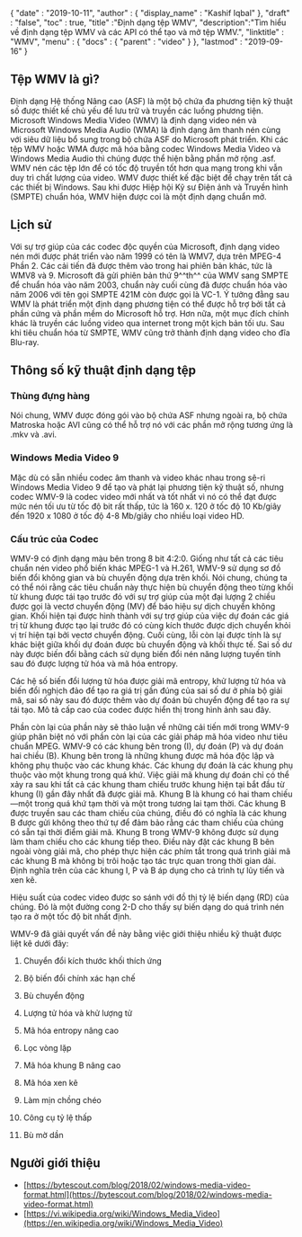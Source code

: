 {
  "date" : "2019-10-11",
  "author" : {
    "display_name" : "Kashif Iqbal"
},
  "draft" : "false",
  "toc" : true,
  "title" :"Định dạng tệp WMV",
  "description":"Tìm hiểu về định dạng tệp WMV và các API có thể tạo và mở tệp WMV.",
  "linktitle" : "WMV",
  "menu" : {
    "docs" : {
      "parent" : "video"
}
},
  "lastmod" : "2019-09-16"
}

## Tệp WMV là gì?

Định dạng Hệ thống Nâng cao (ASF) là một bộ chứa đa phương tiện kỹ thuật số được thiết kế chủ yếu để lưu trữ và truyền các luồng phương tiện. Microsoft Windows Media Video (WMV) là định dạng video nén và Microsoft Windows Media Audio (WMA) là định dạng âm thanh nén cùng với siêu dữ liệu bổ sung trong bộ chứa ASF do Microsoft phát triển. Khi các tệp WMV hoặc WMA được mã hóa bằng codec Windows Media Video và Windows Media Audio thì chúng được thể hiện bằng phần mở rộng .asf. WMV nén các tệp lớn để có tốc độ truyền tốt hơn qua mạng trong khi vẫn duy trì chất lượng của video. WMV được thiết kế đặc biệt để chạy trên tất cả các thiết bị Windows. Sau khi được Hiệp hội Kỹ sư Điện ảnh và Truyền hình (SMPTE) chuẩn hóa, WMV hiện được coi là một định dạng chuẩn mở.

## Lịch sử ##

Với sự trợ giúp của các codec độc quyền của Microsoft, định dạng video nén mới được phát triển vào năm 1999 có tên là WMV7, dựa trên MPEG-4 Phần 2. Các cải tiến đã được thêm vào trong hai phiên bản khác, tức là WMV8 và 9. Microsoft đã gửi phiên bản thứ 9^^th^^ của WMV sang SMPTE để chuẩn hóa vào năm 2003, chuẩn này cuối cùng đã được chuẩn hóa vào năm 2006 với tên gọi SMPTE 421M còn được gọi là VC-1. Ý tưởng đằng sau WMV là phát triển một định dạng phương tiện có thể được hỗ trợ bởi tất cả phần cứng và phần mềm do Microsoft hỗ trợ. Hơn nữa, một mục đích chính khác là truyền các luồng video qua internet trong một kịch bản tối ưu. Sau khi tiêu chuẩn hóa từ SMPTE, WMV cũng trở thành định dạng video cho đĩa Blu-ray.

## Thông số kỹ thuật định dạng tệp

### Thùng đựng hàng

Nói chung, WMV được đóng gói vào bộ chứa ASF nhưng ngoài ra, bộ chứa Matroska hoặc AVI cũng có thể hỗ trợ nó với các phần mở rộng tương ứng là .mkv và .avi.

### Windows Media Video 9

Mặc dù có sẵn nhiều codec âm thanh và video khác nhau trong sê-ri Windows Media Video 9 để tạo và phát lại phương tiện kỹ thuật số, nhưng codec WMV-9 là codec video mới nhất và tốt nhất vì nó có thể đạt được mức nén tối ưu từ tốc độ bit rất thấp, tức là 160 x. 120 ở tốc độ 10 Kb/giây đến 1920 x 1080 ở tốc độ 4-8 Mb/giây cho nhiều loại video HD.

### Cấu trúc của Codec

WMV-9 có định dạng màu bên trong 8 bit 4:2:0. Giống như tất cả các tiêu chuẩn nén video phổ biến khác MPEG-1 và H.261, WMV-9 sử dụng sơ đồ biến đổi không gian và bù chuyển động dựa trên khối. Nói chung, chúng ta có thể nói rằng các tiêu chuẩn này thực hiện bù chuyển động theo từng khối từ khung được tái tạo trước đó với sự trợ giúp của một đại lượng 2 chiều được gọi là vectơ chuyển động (MV) để báo hiệu sự dịch chuyển không gian. Khối hiện tại được hình thành với sự trợ giúp của việc dự đoán các giá trị từ khung được tạo lại trước đó có cùng kích thước được dịch chuyển khỏi vị trí hiện tại bởi vectơ chuyển động. Cuối cùng, lỗi còn lại được tính là sự khác biệt giữa khối dự đoán được bù chuyển động và khối thực tế. Sai số dư này được biến đổi bằng cách sử dụng biến đổi nén năng lượng tuyến tính sau đó được lượng tử hóa và mã hóa entropy.

Các hệ số biến đổi lượng tử hóa được giải mã entropy, khử lượng tử hóa và biến đổi nghịch đảo để tạo ra giá trị gần đúng của sai số dư ở phía bộ giải mã, sai số này sau đó được thêm vào dự đoán bù chuyển động để tạo ra sự tái tạo. Mô tả cấp cao của codec được hiển thị trong hình ảnh sau đây.

Phần còn lại của phần này sẽ thảo luận về những cải tiến mới trong WMV-9 giúp phân biệt nó với phần còn lại của các giải pháp mã hóa video như tiêu chuẩn MPEG. WMV-9 có các khung bên trong (I), dự đoán (P) và dự đoán hai chiều (B). Khung bên trong là những khung được mã hóa độc lập và không phụ thuộc vào các khung khác. Các khung dự đoán là các khung phụ thuộc vào một khung trong quá khứ. Việc giải mã khung dự đoán chỉ có thể xảy ra sau khi tất cả các khung tham chiếu trước khung hiện tại bắt đầu từ khung (I) gần đây nhất đã được giải mã. Khung B là khung có hai tham chiếu—một trong quá khứ tạm thời và một trong tương lai tạm thời. Các khung B được truyền sau các tham chiếu của chúng, điều đó có nghĩa là các khung B được gửi không theo thứ tự để đảm bảo rằng các tham chiếu của chúng có sẵn tại thời điểm giải mã. Khung B trong WMV-9 không được sử dụng làm tham chiếu cho các khung tiếp theo. Điều này đặt các khung B bên ngoài vòng giải mã, cho phép thực hiện các phím tắt trong quá trình giải mã các khung B mà không bị trôi hoặc tạo tác trực quan trong thời gian dài. Định nghĩa trên của các khung I, P và B áp dụng cho cả trình tự lũy tiến và xen kẽ.

Hiệu suất của codec video được so sánh với đồ thị tỷ lệ biến dạng (RD) của chúng. Đó là một đường cong 2-D cho thấy sự biến dạng do quá trình nén tạo ra ở một tốc độ bit nhất định.

WMV-9 đã giải quyết vấn đề này bằng việc giới thiệu nhiều kỹ thuật được liệt kê dưới đây:

1. Chuyển đổi kích thước khối thích ứng

2. Bộ biến đổi chính xác hạn chế

3. Bù chuyển động

4. Lượng tử hóa và khử lượng tử

5. Mã hóa entropy nâng cao

6. Lọc vòng lặp

7. Mã hóa khung B nâng cao

8. Mã hóa xen kẽ

9. Làm mịn chồng chéo

10. Công cụ tỷ lệ thấp

11. Bù mờ dần

## Người giới thiệu ##

* [https://bytescout.com/blog/2018/02/windows-media-video-format.html](https://bytescout.com/blog/2018/02/windows-media-video-format.html)
* [https://vi.wikipedia.org/wiki/Windows_Media_Video](https://en.wikipedia.org/wiki/Windows_Media_Video)


